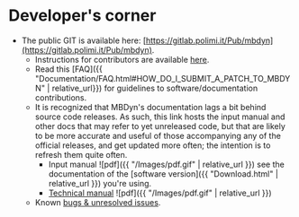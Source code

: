 ---
---

# Developer's corner

- The public GIT is available here: [https://gitlab.polimi.it/Pub/mbdyn](https://gitlab.polimi.it/Pub/mbdyn). 
	- Instructions for contributors are available [here](https://public.gitlab.polimi.it/DAER/mbdyn/-/wikis/Development-Developers-Guidelines). 
	- Read this [FAQ]({{ "Documentation/FAQ.html#HOW_DO_I_SUBMIT_A_PATCH_TO_MBDYN" | relative_url}})
          for guidelines to software/documentation contributions. 
	- It is recognized that MBDyn's documentation lags a bit behind source code releases. 
	  As such, this link hosts the input manual and other docs that may refer to yet unreleased code, 
	  but that are likely to be more accurate and useful of those accompanying any of the official releases, 
	  and get updated more often; the intention is to refresh them quite often. 
	    - Input manual ![pdf]({{ "/Images/pdf.gif" | relative_url }}) see the documentation of the 
              [software version]({{ "Download.html" | relative_url }}) you're using.
	    - [Technical manual](https://github.com/mmorandi/MBDyn-web/raw/main/userfiles/documents/tecman.pdf) ![pdf]({{ "/Images/pdf.gif" | relative_url }}) 
	- Known [bugs & unresolved issues](https://public.gitlab.polimi.it/DAER/mbdyn/-/issues). 

